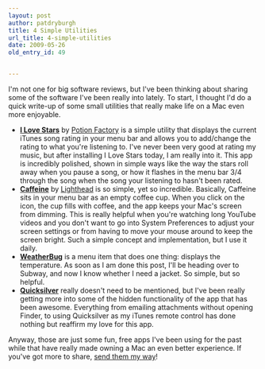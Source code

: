 ```yaml
---
layout: post
author: patdryburgh
title: 4 Simple Utilities
url_title: 4-simple-utilities
date: 2009-05-26
old_entry_id: 49


---
```


I'm not one for big software reviews, but I've been thinking about sharing some of the software I've been really into lately. To start, I thought I'd do a quick write-up of some small utilities that really make life on a Mac even more enjoyable.

- <strong><a href="http://www.potionfactory.com/blog/2008/05/15/i-love-stars">I Love Stars</a></strong> by <a href="http://www.potionfactory.com/">Potion Factory</a> is a simple utility that displays the current iTunes song rating in your menu bar and allows you to add/change the rating to what you're listening to. I've never been very good at rating my music, but after installing I Love Stars today, I am really into it. This app is incredibly polished, shown in simple ways like the way the stars roll away when you pause a song, or how it flashes in the menu bar 3/4 through the song when the song your listening to hasn't been rated.
- <strong><a href="http://lightheadsw.com/caffeine/">Caffeine</a></strong> by <a href="http://lightheadsw.com">Lighthead</a> is  so simple, yet so incredible. Basically, Caffeine sits in your menu bar as an empty coffee cup. When you click on the icon, the cup fills with coffee, and the app keeps your Mac's screen from dimming. This is really helpful when you're watching long YouTube videos and you don't want to go into System Preferences to adjust your screen settings or from having to move your mouse around to keep the screen bright. Such a simple concept and implementation, but I use it daily.
- <strong><a href="http://weather.weatherbug.com/desktop-weather/weatherbug-mac.html">WeatherBug</a></strong> is a menu item that does one thing: displays the temperature. As soon as I am done this post, I'll be heading over to Subway, and now I know whether I need a jacket. So simple, but so helpful.
- <strong><a href="http://blacktree.com/">Quicksilver</a></strong> really doesn't need to be mentioned, but I've been really getting more into some of the hidden functionality of the app that has been awesome. Everything from emailing attachments without opening Finder, to using Quicksilver as my iTunes remote control has done nothing but reaffirm my love for this app.

Anyway, those are just some fun, free apps I've been using for the past while that have really made owning a Mac an even better experience. If you've got more to share, <a href="http://patdryburgh.com/comments/">send them my way</a>!